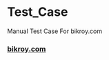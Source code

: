# Test_Case
Manual
 Test Case For bikroy.com
<h3><a href="https://bikroy.com/">bikroy.com </a></h3>
